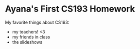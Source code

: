 # Ayana's First CS193 Homework

My favorite things about CS193:
- my teachers! <3
- my friends in class
- the slideshows
